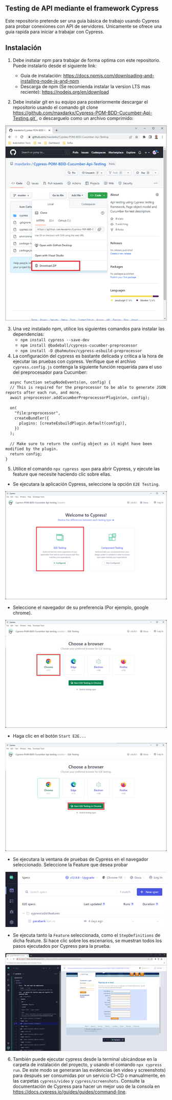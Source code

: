 ## Testing de API mediante el framework Cypress 
Este repositorio pretende ser una guia básica de trabajo usando Cypress para probar conexiones con API de servidores. Unicamente se ofrece una guia rapida para iniciar a trabajar con Cypress.

## Instalación
1. Debe instalar npm para trabajar de forma optima con este repositorio. Puede instalarlo desde el siguiente link: 
    - Guía de instalación: https://docs.npmjs.com/downloading-and-installing-node-js-and-npm
    - Descarga de npm (Se recomienda instalar la version LTS mas reciente): https://nodejs.org/en/download

2. Debe instalar git en su equipo para posteriormente descargar el repositorio usando el comando git clone https://github.com/maxdarkx/Cypress-POM-BDD-Cucumber-Api-Testing.git`, o descarguelo como un archivo comprimido:

![archivo comprimido](images/zip%20file.png)

3. Una vez instalado npm, utilice los siguientes comandos para instalar las dependencias:
    - `npm install cypress --save-dev`
    - `npm install @badeball/cypress-cucumber-preprocessor`
    - `npm install -D @bahmutov/cypress-esbuild-preprocessor`
4. La configuración del cypress es bastante delicada y critica a la hora de ejecutar las pruebas con cypress. Verifique que el archivo `cypress.config.js` contenga la siguiente función requerida para el uso del preprocesador para Cucumber:
```
  async function setupNodeEvents(on, config) {
  // This is required for the preprocessor to be able to generate JSON reports after each run, and more,
  await preprocessor.addCucumberPreprocessorPlugin(on, config);

  on(
    "file:preprocessor",
    createBundler({
      plugins: [createEsbuildPlugin.default(config)],
    })
  );

  // Make sure to return the config object as it might have been modified by the plugin.
  return config;
}
```

5. Utilice el comando `npx cypress open` para abrir Cypress, y ejecute las feature que necesite haciendo clic sobre ellas.
- Se ejecutara la aplicación Cypress, seleccione la opción `E2E Testing`.

![Paso 1](images/cypress%20step1.png)

- Seleccione el navegador de su preferencia (Por ejemplo, google chrome).

![Paso 2](images/cypressStep2.png)

- Haga clic en el botón `Start E2E...`

![Paso 3](images/cypressStep3.png)

- Se ejecutara la ventana de pruebas de Cypress en el navegador seleccionado. Seleccione la Feature que desea probar

![Paso 4](images/cypressStep4.png)

- Se ejecuta tanto la `Feature` seleccionada, como el `StepDefinitions` de dicha feature. Si hace clic sobre los escenarios, se muestran todos los pasos ejecutados por Cypress para la prueba.

![Paso 5](images/cypressStep5.png)

6. También puede ejecutar cypress desde la terminal ubicándose en la carpeta de instalación del proyecto, y usando el comando `npx cypress run`. De este modo se generaran las evidencias (en video y screenshots) para después ser consumidas por un servicio CI-CD o manualmente, en las carpetas `cypress/video` y `cypress/screenshots`. Consulte la documentación de Cypress para hacer un mejor uso de la consola en https://docs.cypress.io/guides/guides/command-line.